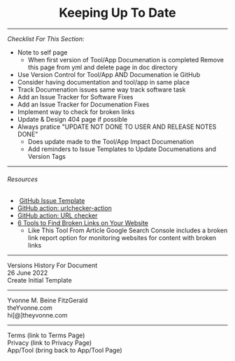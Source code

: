 
<h1 align="center">Keeping Up To Date</h1>

---

_Checklist For This Section:_  

- Note to self page 
    - When first version of Tool/App Documenation is completed Remove this page from yml and delete page in doc directory
- Use Version Control for Tool/App AND Documenation  ie GitHub
- Consider having documentation and tool/app in same place
- Track Documenation issues same way track software task
- Add an Issue Tracker for Software Fixes
- Add an Issue Tracker for Documenation Fixes
- Implement way to check for broken links
- Update & Design 404 page if possible
- Always pratice "UPDATE NOT DONE TO USER AND RELEASE NOTES DONE"
    - Does update made to the Tool/App Impact Documenation
    - Add reminders to Issue Templates to Update Documenations and Version Tags




---
###### Resources
-  [GitHub Issue Template](https://docs.github.com/en/communities/using-templates-to-encourage-useful-issues-and-pull-requests/configuring-issue-templates-for-your-repository) 
-   [GitHub action: urlchecker-action](https://github.com/marketplace/actions/urlchecker-action)
-   [GitHub action: URL checker](https://github.com/marketplace/actions/url-checker)
- [6 Tools to Find Broken Links on Your Website](https://www.outlookstudios.com/tools-to-find-broken-links-on-your-website/) 
    - Like This Tool From Article Google Search Console  includes a broken link report option for monitoring websites for content with broken links

---

Versions History For Document  
26 June 2022  
Create Initial Template 

---  

Yvonne M. Beine FitzGerald  
theYvonne.com  
hi[@]theyvonne.com  

---

Terms (link to Terms Page)  
Privacy (link to Privacy Page)  
App/Tool (bring back to App/Tool Page)  